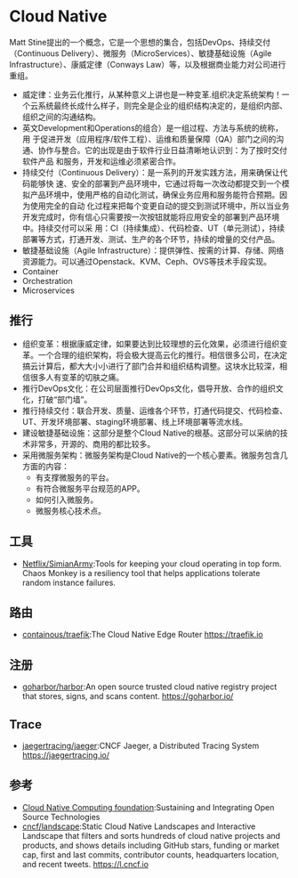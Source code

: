 # Cloud Native

Matt Stine提出的一个概念，它是一个思想的集合，包括DevOps、持续交付（Continuous Delivery）、微服务（MicroServices）、敏捷基础设施（Agile Infrastructure）、康威定律（Conways Law）等，以及根据商业能力对公司进行重组。

* 威定律：业务云化推行，从某种意义上讲也是一种变革.组织决定系统架构！一个云系统最终长成什么样子，则完全是企业的组织结构决定的，是组织内部、组织之间的沟通结构。
* 英文Development和Operations的组合）是一组过程、方法与系统的统称，用 于促进开发（应用程序/软件工程）、运维和质量保障（QA）部门之间的沟通、协作与整合。它的出现是由于软件行业日益清晰地认识到：为了按时交付软件产品 和服务，开发和运维必须紧密合作。
* 持续交付（Continuous Delivery）：是一系列的开发实践方法，用来确保让代码能够快 速、安全的部署到产品环境中，它通过将每一次改动都提交到一个模拟产品环境中，使用严格的自动化测试，确保业务应用和服务能符合预期。因为使用完全的自动 化过程来把每个变更自动的提交到测试环境中，所以当业务开发完成时，你有信心只需要按一次按钮就能将应用安全的部署到产品环境中。持续交付可以采 用：CI（持续集成）、代码检查、UT（单元测试），持续部署等方式，打通开发、测试、生产的各个环节，持续的增量的交付产品。
*  敏捷基础设施（Agile Infrastructure）：提供弹性、按需的计算、存储、网络资源能力。可以通过Openstack、KVM、Ceph、OVS等技术手段实现。
* Container
* Orchestration
* Microservices

## 推行

* 组织变革：根据康威定律，如果要达到比较理想的云化效果，必须进行组织变革。一个合理的组织架构，将会极大提高云化的推行。相信很多公司，在决定搞云计算后，都大大小小进行了部门合并和组织结构调整。这块水比较深，相信很多人有变革的切肤之痛。
* 推行DevOps文化：在公司层面推行DevOps文化，倡导开放、合作的组织文化，打破“部门墙”。
* 推行持续交付：联合开发、质量、运维各个环节，打通代码提交、代码检查、UT、开发环境部署、staging环境部署、线上环境部署等流水线。
* 建设敏捷基础设施：这部分是整个Cloud Native的根基。这部分可以采纳的技术非常多，开源的、商用的都比较多。
* 采用微服务架构：微服务架构是Cloud Native的一个核心要素。微服务包含几方面的内容：
    - 有支撑微服务的平台。
    - 有符合微服务平台规范的APP。
    - 如何引入微服务。
    - 微服务核心技术点。

## 工具

* [Netflix/SimianArmy](https://github.com/Netflix/SimianArmy):Tools for keeping your cloud operating in top form. Chaos Monkey is a resiliency tool that helps applications tolerate random instance failures.

## 路由

* [containous/traefik](https://github.com/containous/traefik):The Cloud Native Edge Router https://traefik.io

## 注册

* [goharbor/harbor](https://github.com/goharbor/harbor):An open source trusted cloud native registry project that stores, signs, and scans content. https://goharbor.io/

## Trace

* [jaegertracing/jaeger](https://github.com/jaegertracing/jaeger):CNCF Jaeger, a Distributed Tracing System https://jaegertracing.io/

## 参考

* [Cloud Native Computing foundation](https://www.cncf.io/):Sustaining and Integrating Open Source Technologies
* [cncf/landscape](https://github.com/cncf/landscape):Static Cloud Native Landscapes and Interactive Landscape that filters and sorts hundreds of cloud native projects and products, and shows details including GitHub stars, funding or market cap, first and last commits, contributor counts, headquarters location, and recent tweets. https://l.cncf.io
